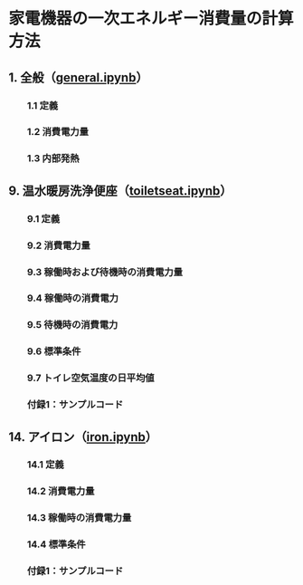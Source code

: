 # 家電機器の一次エネルギー消費量の計算方法

## 1. 全般（[general.ipynb](/general.ipynb)）
### <p style="text-indent:2em">1.1 定義</p>
### <p style="text-indent:2em">1.2 消費電力量</p>
### <p style="text-indent:2em">1.3 内部発熱</p>

## 9. 温水暖房洗浄便座（[toiletseat.ipynb](/toiletseat.ipynb)）
### <p style="text-indent:2em">9.1 定義</p>
### <p style="text-indent:2em">9.2 消費電力量</p>
### <p style="text-indent:2em">9.3 稼働時および待機時の消費電力量</p>
### <p style="text-indent:2em">9.4 稼働時の消費電力</p>
### <p style="text-indent:2em">9.5 待機時の消費電力</p>
### <p style="text-indent:2em">9.6 標準条件</p>
### <p style="text-indent:2em">9.7 トイレ空気温度の日平均値</p>
### <p style="text-indent:2em">付録1：サンプルコード</p>

## 14. アイロン（[iron.ipynb](/iron.ipynb)）
### <p style="text-indent:2em">14.1 定義</p>
### <p style="text-indent:2em">14.2 消費電力量</p>
### <p style="text-indent:2em">14.3 稼働時の消費電力量</p>
### <p style="text-indent:2em">14.4 標準条件</p>
### <p style="text-indent:2em">付録1：サンプルコード</p>
